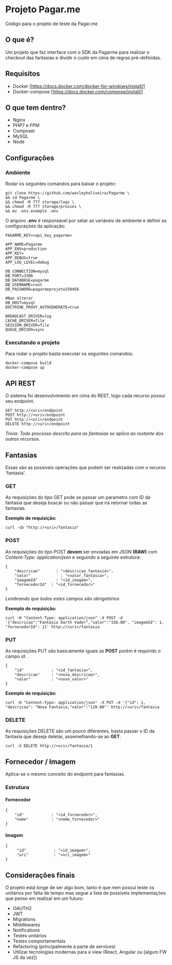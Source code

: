 # Projeto Pagar.me
Código para o projeto de teste da Pagar.me

## O que é?
Um projeto que faz interface com o SDK da Pagarme para realizar o checkout das fantasias e dividir o custo em cima de regras pré-definidas.

## Requisitos
* Docker [https://docs.docker.com/docker-for-windows/install/]
* Docker-compose [https://docs.docker.com/compose/install/]
  
## O que tem dentro?
* Nginx
* PHP7 e FPM
* Composer
* MySQL
* Node 

## Configurações
 
 ### Ambiente
 Rodar os seguintes comandos para baixar o projeto:
 ```
 git clone https://github.com/wesleyholiveira/Pagarme \
 && cd Pagarme \
 && chmod -R 777 storage/logs \
 && chmod -R 777 storage/proxies \
 && mv .env.example .env
 ```
 
 O arquivo **.env** é responsável por setar as variáveis de ambiente e definir as configurações da aplicação:
 ```
 PAGARME_KEY=<api_key_pagarme>

 APP_NAME=Pagarme
 APP_ENV=production
 APP_KEY=
 APP_DEBUG=true
 APP_LOG_LEVEL=debug

 DB_CONNECTION=mysql
 DB_PORT=3306
 DB_DATABASE=pagarme
 DB_USERNAME=root
 DB_PASSWORD=pagarmeprojeto258456

 #Nao alterar
 DB_HOST=mysql
 DOCTRINE_PROXY_AUTOGENERATE=true

 BROADCAST_DRIVER=log
 CACHE_DRIVER=file
 SESSION_DRIVER=file
 QUEUE_DRIVER=sync

 ```
 
 ### Executando o projeto
 Para rodar o projeto basta executar os seguintes comandos:
 ```
 docker-compose build
 docker-compose up
 ```


## API REST
O sistema foi desenvolvimento em cima do REST, logo cada recurso possui seu endpoint.

```
GET http://<uri>/endpoint
POST http://<uri>/endpoint
PUT http://<uri>/endpoint
DELETE http://<uri>/endpoint
``` 

*Trivia: Todo processo descrito para as fantasias se aplica ao restante dos outros recursos.*

## Fantasias
Essas são as possiveis operações que podem ser realizadas com o recurso 'fantasia'.

### GET
As requisições do tipo GET pode se passar um parametro com ID da fantasia que deseja buscar ou não passar que irá retornar todas as fantasias.

**Exemplo de requisição:**
```
curl -sb "http://<uri>/fantasia"
```

### POST
As requisições do tipo POST **devem** ser enviadas em JSON **(RAW)** com *Content-Type: application/json* e  seguindo a seguinte estrutura:

```
{
    "descricao"		  : "<descricao_fantasia>",
    "valor"			    : "<valor_fantasia>",
    "imagemId"		  : "<id_imagem>",
    "fornecedorId"	: "<id_fornecedor>"
}
```
*Lembrando que todos estes campos são obrigatórios*

**Exemplo de requisição:**
```
curl -H "Content-Type: application/json" -X POST -d '{"descricao":"Fantasia Darth Vader","valor":"150.00", "imagemId": 1, "fornecedorId": 1}' http://<uri>/fantasia

```

### PUT
As requisições PUT são basicamente iguais as **POST** porém é requirido o campo *id*.
```
{
    "id"            : "<id_fantasia>",
    "descricao"     : "<nova_descricao>",
    "valor"         : "<novo_valor>"
}
```

**Exemplo de requisição:**
```
curl -H "Content-Type: application/json" -X PUT -d '{"id": 1, "descricao": "Nova Fantasia,"valor":"120.00"' http://<uri>/fantasia

```

### DELETE
As requisições DELETE são um pouco diferentes, basta passar o ID da fantasia que deseja deletar, assemelhando-se ao **GET**.

```
curl -X DELETE http://<uri>/fantasia/1
```

## Fornecedor / Imagem
Aplica-se o mesmo conceito do endpoint para fantasias.

 ### Estrutura
   #### Fornecedor
   ```
   {
       "id"            : "<id_fornecedor>",
       "nome"          : "<nome_fornecedor>"
   }
   ```
   #### Imagem
   ```
   {
        "id"            : "<id_imagem>",
        "uri"           : "<uri_imagem>"
   }
   ```

## Considerações finais
O projeto está longe de ser algo bom, tanto é que nem possui teste os unitários por falta de tempo mas segue a lista de possíveis implementações que penso em realizar em um futuro:

* OAUTH2
* JWT
* Migrations
* Middlewares
* Notifications
* Testes unitários
* Testes comportamentais
* Refactoring (principalmente a parte de services)
* Utilizar tecnologias modernas para a view (React, Angular ou [algum FW JS da vez])
